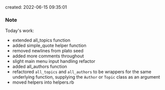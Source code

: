 created: 2022-06-15 09:35:01

### Note
Today's work:
- extended all_topics function
- added simple_quote helper function
- removed newlines from plato seed
- added more comments throughout
- slight main menu input handling refactor
- added all_authors function
- refactored `all_topics` and `all_authors` to be wrappers for the same underlying function, supplying the `Author` or `Topic` class as an argument
- moved helpers into helpers.rb